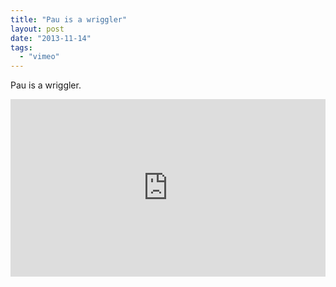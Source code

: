 ```yaml
---
title: "Pau is a wriggler"
layout: post
date: "2013-11-14"
tags: 
  - "vimeo"
---
```


Pau is a wriggler.

<div style="padding:56.34% 0 0 0;position:relative;"><iframe src="https://player.vimeo.com/video/993580340?badge=0&amp;autopause=0&amp;player_id=0&amp;app_id=58479" frameborder="0" allow="autoplay; fullscreen; picture-in-picture; clipboard-write" style="position:absolute;top:0;left:0;width:100%;height:100%;" title="VA­deo"></iframe></div><script src="https://player.vimeo.com/api/player.js"></script>

